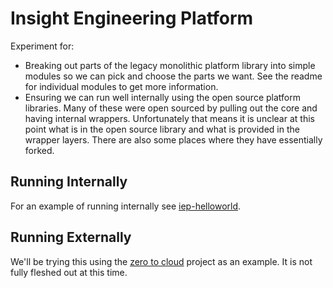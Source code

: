 # Insight Engineering Platform

Experiment for:

* Breaking out parts of the legacy monolithic platform library into simple modules so we can
  pick and choose the parts we want. See the readme for individual modules to get more
  information.
* Ensuring we can run well internally using the open source platform libraries. Many of these
  were open sourced by pulling out the core and having internal wrappers. Unfortunately that means
  it is unclear at this point what is in the open source library and what is provided in the
  wrapper layers. There are also some places where they have essentially forked.

## Running Internally

For an example of running internally see [iep-helloworld](http://go/iep-helloworld).

## Running Externally

We'll be trying this using the [zero to cloud](https://github.com/brharrington/zerotocloud)
project as an example. It is not fully fleshed out at this time.
